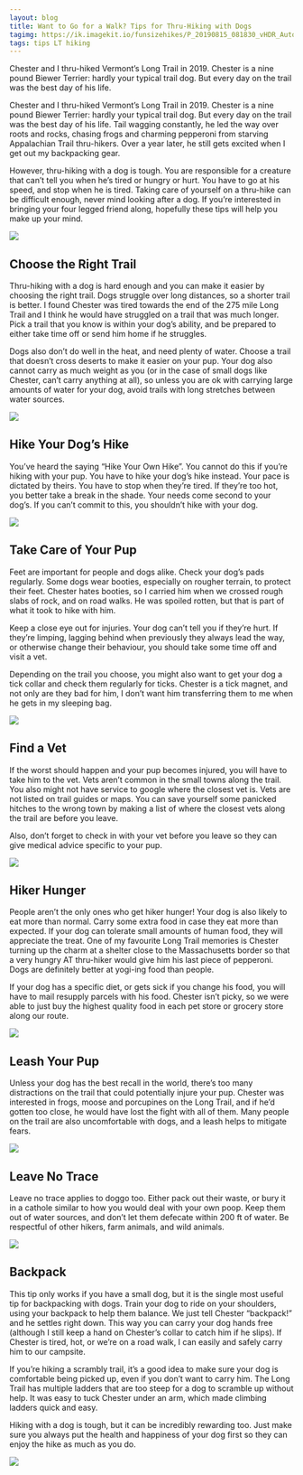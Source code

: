 ```yaml
---
layout: blog
title: Want to Go for a Walk? Tips for Thru-Hiking with Dogs
tagimg: https://ik.imagekit.io/funsizehikes/P_20190815_081830_vHDR_Auto_YnEfUprlf.jpg?tr=w-320
tags: tips LT hiking
---
```


Chester and I thru-hiked Vermont’s Long Trail in 2019. Chester is a nine pound Biewer Terrier: hardly your typical trail dog. But every day on the trail was the best day of his life.

Chester and I thru-hiked Vermont’s Long Trail in 2019. Chester is a nine pound Biewer Terrier: hardly your typical trail dog. But every day on the trail was the best day of his life. Tail wagging constantly, he led the way over roots and rocks, chasing frogs and charming pepperoni from starving Appalachian Trail thru-hikers. Over a year later, he still gets excited when I get out my backpacking gear.

However, thru-hiking with a dog is tough. You are responsible for a creature that can’t tell you when he’s tired or hungry or hurt. You have to go at his speed, and stop when he is tired. Taking care of yourself on a thru-hike can be difficult enough, never mind looking after a dog. If you’re interested in bringing your four legged friend along, hopefully these tips will help you make up your mind.

![](https://ik.imagekit.io/funsizehikes/P_20190804_073224_vHDR_Auto_oj2Vdm8aAt.jpg?tr=w-320)
## Choose the Right Trail
Thru-hiking with a dog is hard enough and you can make it easier by choosing the right trail. Dogs struggle over long distances, so a shorter trail is better. I found Chester was tired towards the end of the 275 mile Long Trail and I think he would have struggled on a trail that was much longer. Pick a trail that you know is within your dog’s ability, and be prepared to either take time off or send him home if he struggles.

Dogs also don’t do well in the heat, and need plenty of water. Choose a trail that doesn’t cross deserts to make it easier on your pup. Your dog also cannot carry as much weight as you (or in the case of small dogs like Chester, can’t carry anything at all), so unless you are ok with carrying large amounts of water for your dog, avoid trails with long stretches between water sources.

![](https://ik.imagekit.io/funsizehikes/P_20190607_193029_vHDR_Auto_HP_jBfieLTbe.jpg?tr=w-320)
## Hike Your Dog’s Hike
You’ve heard the saying “Hike Your Own Hike”. You cannot do this if you’re hiking with your pup. You have to hike your dog’s hike instead. Your pace is dictated by theirs. You have to stop when they’re tired. If they’re too hot, you better take a break in the shade. Your needs come second to your dog’s. If you can’t commit to this, you shouldn’t hike with your dog.

![](https://ik.imagekit.io/funsizehikes/P_20190804_143839_1_vHDR_Auto_MvzJcLW80.jpg?tr=w-320)

## Take Care of Your Pup
Feet are important for people and dogs alike. Check your dog’s pads regularly. Some dogs wear booties, especially on rougher terrain, to protect their feet. Chester hates booties, so I carried him when we crossed rough slabs of rock, and on road walks. He was spoiled rotten, but that is part of what it took to hike with him.

Keep a close eye out for injuries. Your dog can’t tell you if they’re hurt. If they’re limping, lagging behind when previously they always lead the way, or otherwise change their behaviour, you should take some time off and visit a vet.

Depending on the trail you choose, you might also want to get your dog a tick collar and check them regularly for ticks. Chester is a tick magnet, and not only are they bad for him, I don’t want him transferring them to me when he gets in my sleeping bag.

![](https://ik.imagekit.io/funsizehikes/P_20190804_103042_vHDR_Auto_HP_NIf_sTDBJ.jpg?tr=w-320)

## Find a Vet
If the worst should happen and your pup becomes injured, you will have to take him to the vet. Vets aren’t common in the small towns along the trail. You also might not have service to google where the closest vet is. Vets are not listed on trail guides or maps. You can save yourself some panicked hitches to the wrong town by making a list of where the closest vets along the trail are before you leave.

Also, don’t forget to check in with your vet before you leave so they can give medical advice specific to your pup.

![](https://ik.imagekit.io/funsizehikes/P_20190804_143747_vHDR_Auto_k6ONBUSB1.jpg?tr=w-320)

## Hiker Hunger
People aren’t the only ones who get hiker hunger! Your dog is also likely to eat more than normal. Carry some extra food in case they eat more than expected. If your dog can tolerate small amounts of human food, they will appreciate the treat. One of my favourite Long Trail memories is Chester turning up the charm at a shelter close to the Massachusetts border so that a very hungry AT thru-hiker would give him his last piece of pepperoni. Dogs are definitely better at yogi-ing food than people.

If your dog has a specific diet, or gets sick if you change his food, you will have to mail resupply parcels with his food. Chester isn’t picky, so we were able to just buy the highest quality food in each pet store or grocery store along our route.

![](https://ik.imagekit.io/funsizehikes/P_20190811_083025_vHDR_Auto_HP_nxVc_f_DT.jpg?tr=w-320)

## Leash Your Pup
Unless your dog has the best recall in the world, there’s too many distractions on the trail that could potentially injure your pup. Chester was interested in frogs, moose and porcupines on the Long Trail, and if he’d gotten too close, he would have lost the fight with all of them. Many people on the trail are also uncomfortable with dogs, and a leash helps to mitigate fears.

![](https://ik.imagekit.io/funsizehikes/P_20190811_140544_vHDR_Auto_HP_g5oFsMed1B.jpg?tr=w-320)

## Leave No Trace

Leave no trace applies to doggo too. Either pack out their waste, or bury it in a cathole similar to how you would deal with your own poop. Keep them out of water sources, and don’t let them defecate within 200 ft of water. Be respectful of other hikers, farm animals, and wild animals.

![](https://ik.imagekit.io/funsizehikes/P_20190815_081830_vHDR_Auto_YnEfUprlf.jpg?tr=w-320)

## Backpack
This tip only works if you have a small dog, but it is the single most useful tip for backpacking with dogs. Train your dog to ride on your shoulders, using your backpack to help them balance. We just tell Chester “backpack!” and he settles right down. This way you can carry your dog hands free (although I still keep a hand on Chester’s collar to catch him if he slips). If Chester is tired, hot, or we’re on a road walk, I can easily and safely carry him to our campsite.

If you’re hiking a scrambly trail, it’s a good idea to make sure your dog is comfortable being picked up, even if you don’t want to carry him. The Long Trail has multiple ladders that are too steep for a dog to scramble up without help. It was easy to tuck Chester under an arm, which made climbing ladders quick and easy.

Hiking with a dog is tough, but it can be incredibly rewarding too. Just make sure you always put the health and happiness of your dog first so they can enjoy the hike as much as you do.

![](https://ik.imagekit.io/funsizehikes/P_20190827_114350_vHDR_Auto_mPON15Hdhd.jpg?tr=w-320)


